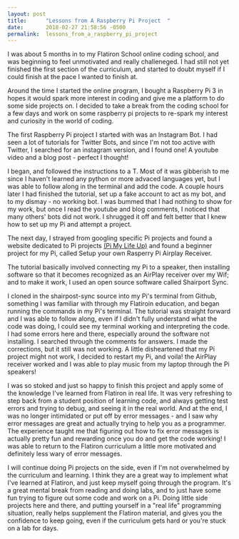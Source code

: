 ```yaml
---
layout: post
title:      "Lessons from A Raspberry Pi Project  "
date:       2018-02-27 21:58:56 -0500
permalink:  lessons_from_a_raspberry_pi_project
---
```



I was about 5 months in to my Flatiron School online coding school, and was beginning to feel unmotivated and really challeneged. I had still not yet finished the first section of the curriculum, and started to doubt myself if I could finish at the pace I wanted to finish at. 

Around the time I started the online program, I bought a Raspberry Pi 3 in hopes it would spark more interest in coding and give me a platform to do some side projects on. I decided to take a break from the coding school for a few days and work on some raspberry pi projects to re-spark my interest and curiosity in the world of coding. 

The first Raspberry Pi project I started with was an Instagram Bot. I had seen a lot of tutorials for Twitter Bots, and since I'm not too active with Twitter, I searched for an instagram version, and I found one! A youtube video and a blog post - perfect I thought!  

I began, and followed the instructions to a T. Most of it was gibberish to me since I haven't learned any python or more advaced languages yet, but I was able to follow along in the terminal and add the code. A couple hours later I had finished the tutorial, set up a fake account to act as my bot, and to my dismay - no working bot. I was bummed that I had nothing to show for my work, but once I read the youtube and blog comments, I noticed that many others' bots did not work. I shrugged it off and felt better that I knew how to set up my Pi and attempt a project. 

The next day, I strayed from googling specific Pi projects and found a website dedicated to Pi projects <A href='https://pimylifeup.com'>(Pi My Life Up)</a> and found a beginner project for my Pi, called Setup your own Rasperry Pi Airplay Receiver. 

The tutorial basically involved connecting my Pi to a speaker, then installing software so that it becomes recognized as an AirPlay receiver over my Wif;  and to make it work, I used an open source software called Shairport Sync. 

I cloned in the shairpost-sync source into my Pi's terminal from Github, something I was familiar with through my Flatiroin education, and began running the commands in my Pi's terminal. The tutorial was straight forward and I was able to follow along, even if I didn't fully understand what the code was doing, I could see my terminal working and interpreting the code. I had some errors here and there, especially around the software not installing. I searched through the comments for answers. I made the corrections, but it still was not working. A little disheartened that my Pi project might not work, I decided to restart my Pi, and voila! the AirPlay receiver worked and I was able to play music from my laptop through the Pi speakers! 

I was so stoked and just so happy to finish this project and apply some of the knowledge I've learned from Flatiron in real life. It was very refreshing to step back from a student position of learning code, and always getting test errors and trying to debug, and seeing it in the real world. And at the end, I was no longer intimidated or put off by error messages - and I saw why error messages are great and actually trying to help you as a programmer. The experience taught me that figuring out how to fix error messages is actually pretty fun and rewarding once you do and get the code working! I was able to return to the Flatiron curriculum a little more motivated and definitely less wary of error messages. 

I will continue doing Pi projects on the side, even if I'm not overwhelmed by the curriculum and learning. I think they are a great way to implement what I've learned at Flatiron, and just keep myself going through the program. It's a great mental break from reading and doing labs, and to just have some fun trying to figure out some code and work on a Pi. Doing little side projects here and there, and putting yourself in a "real life" programming situation, really helps supplement the Flatiron material, and gives you the confidence to keep going, even if the curriculum gets hard or you're stuck on a lab for days. 

